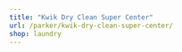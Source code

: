 ```yaml
---
title: "Kwik Dry Clean Super Center"
url: /parker/kwik-dry-clean-super-center/
shop: laundry
---
```

